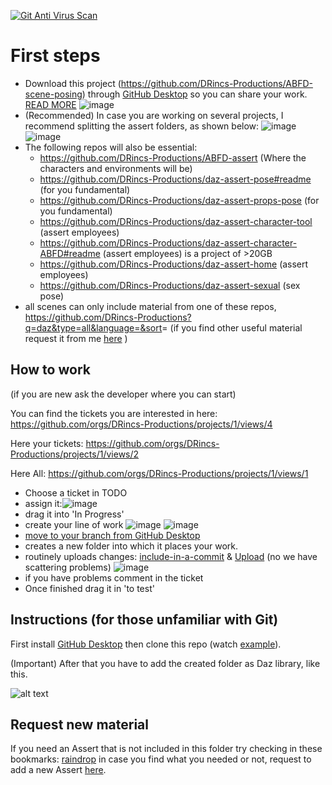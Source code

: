 [![Git Anti Virus Scan](https://github.com/DRincs-Productions/ABFD-scene-posing/actions/workflows/antivirus.yml/badge.svg)](https://github.com/DRincs-Productions/ABFD-scene-posing/actions/workflows/antivirus.yml)

# First steps

* Download this project (https://github.com/DRincs-Productions/ABFD-scene-posing) through [GitHub Desktop](https://desktop.github.com/) so you can share your work. [READ MORE](#Instructions-to-Download) ![image](https://user-images.githubusercontent.com/67595890/188271433-393aeb4d-4044-475e-a702-54077f99e159.png)
* (Recommended) In case you are working on several projects, I recommend splitting the assert folders, as shown below:
 ![image](https://user-images.githubusercontent.com/67595890/187970556-73c7c9a1-7def-4efe-ab4e-24f6a12e0f1e.png)
 ![image](https://user-images.githubusercontent.com/67595890/187970581-617e4ec2-16f1-4527-9665-c03f395c2b9b.png)
* The following repos will also be essential:
  * <https://github.com/DRincs-Productions/ABFD-assert> (Where the characters and environments will be)
  * <https://github.com/DRincs-Productions/daz-assert-pose#readme> (for you fundamental)
  * <https://github.com/DRincs-Productions/daz-assert-props-pose> (for you fundamental)
  * <https://github.com/DRincs-Productions/daz-assert-character-tool> (assert employees)
  * <https://github.com/DRincs-Productions/daz-assert-character-ABFD#readme>  (assert employees) is a project of  >20GB
  * <https://github.com/DRincs-Productions/daz-assert-home>  (assert employees)
  * https://github.com/DRincs-Productions/daz-assert-sexual (sex pose)
* all scenes can only include material from one of these repos, <https://github.com/DRincs-Productions?q=daz&type=all&language=&sort>= (if you find other useful material request it from me [here](#request-new-material) )


## How to work

(if you are new ask the developer where you can start)

You can find the tickets you are interested in here:
<https://github.com/orgs/DRincs-Productions/projects/1/views/4>

Here your tickets:
<https://github.com/orgs/DRincs-Productions/projects/1/views/2>

Here All:
<https://github.com/orgs/DRincs-Productions/projects/1/views/1>

* Choose a ticket in TODO
* assign it:![image](https://user-images.githubusercontent.com/67595890/187976846-b96bd4fe-2776-40ac-81b4-ceb79805a2ce.png)
* drag it into 'In Progress'
* create your line of work ![image](https://user-images.githubusercontent.com/67595890/188271312-4c007b09-7136-4e2b-94f1-9a09a939acac.png)   ![image](https://user-images.githubusercontent.com/67595890/188271522-413624b1-bdf3-4bf2-81c5-2d9a8bef0604.png)
* [move to your branch from GitHub Desktop](https://docs.github.com/en/desktop/contributing-and-collaborating-using-github-desktop/making-changes-in-a-branch/committing-and-reviewing-changes-to-your-project#choosing-a-branch-and-making-changes)
* creates a new folder into which it places your work.
* routinely uploads changes:  [include-in-a-commit](https://docs.github.com/en/desktop/contributing-and-collaborating-using-github-desktop/making-changes-in-a-branch/committing-and-reviewing-changes-to-your-project#selecting-changes-to-include-in-a-commit) & [Upload](https://docs.github.com/en/desktop/contributing-and-collaborating-using-github-desktop/making-changes-in-a-branch/committing-and-reviewing-changes-to-your-project#write-a-commit-message-and-push-your-changes) (no we have scattering problems)   ![image](https://user-images.githubusercontent.com/67595890/188271568-135aa7c6-362e-4265-a662-d3d542311e8e.png)
* if you have problems comment in the ticket
* Once finished drag it in 'to test'

## Instructions (for those unfamiliar with Git)

First install [GitHub Desktop](https://desktop.github.com/) then clone this repo (watch [example](https://docs.github.com/en/desktop/contributing-and-collaborating-using-github-desktop/adding-and-cloning-repositories/cloning-a-repository-from-github-to-github-desktop)).

(Important) After that you have to add the created folder as Daz library, like this.

![alt text](https://github.com/DonRP/BBS-3D/blob/master/images/2021-06-052.webp "Daz")

## Request new material

If you need an Assert that is not included in this folder try checking in these bookmarks: [raindrop](https://raindrop.io/drincs)
in case you find what you needed or not, request to add a new Assert [here](https://github.com/DRincs-Productions/daz-assert-posing/issues/new/choose).
